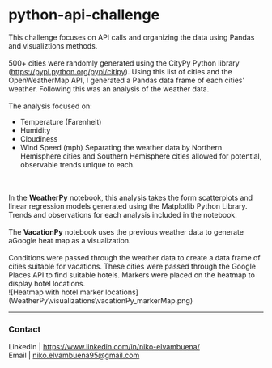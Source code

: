 # python-api-challenge

This challenge focuses on API calls and organizing the data using Pandas and visualiztions methods.
<br>
<br>
500+ cities were randomly generated using the CityPy Python library (https://pypi.python.org/pypi/citipy). Using this list of cities and the OpenWeatherMap API, I generated a Pandas data frame of each cities' weather. Following this was an analysis of the weather data.
<br>
<br>
The analysis focused on:
- Temperature (Farenheit)
- Humidity
- Cloudiness
- Wind Speed (mph)
Separating the weather data by Northern Hemisphere cities and Southern Hemisphere cities allowed for potential, observable trends unique to each.
<br>
<br>
In the <b>WeatherPy</b> notebook, this analysis takes the form scatterplots and linear regression models generated using the Matplotlib Python Library. Trends and observations for each analysis included in the notebook.
<br>
<br>
The <b>VacationPy</b> notebook uses the previous weather data to generate aGoogle heat map as a visualization.
<br>
<br>
Conditions were passed through the weather data to create a data frame of cities suitable for vacations. These cities were passed through the Google Places API to find suitable hotels. Markers were placed on the heatmap to display hotel locations.
<br>
![Heatmap with hotel marker locations](WeatherPy\visualizations\vacationPy_markerMap.png)

---
### Contact
LinkedIn | https://www.linkedin.com/in/niko-elvambuena/
<br>
Email | niko.elvambuena95@gmail.com

